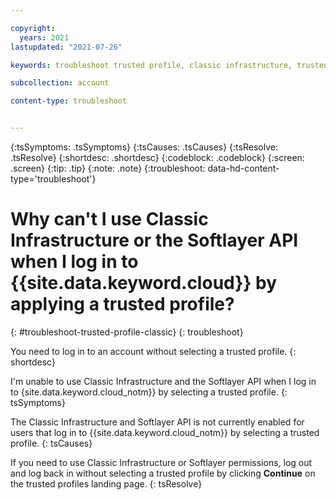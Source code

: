 ```yaml
---

copyright:
  years: 2021
lastupdated: "2021-07-26"

keywords: troubleshoot trusted profile, classic infrastructure, trusted profile application

subcollection: account

content-type: troubleshoot


---
```


{:tsSymptoms: .tsSymptoms}
{:tsCauses: .tsCauses}
{:tsResolve: .tsResolve}
{:shortdesc: .shortdesc}
{:codeblock: .codeblock}
{:screen: .screen}
{:tip: .tip}
{:note: .note}
{:troubleshoot: data-hd-content-type='troubleshoot'}

# Why can't I use Classic Infrastructure or the Softlayer API when I log in to {{site.data.keyword.cloud}} by applying a trusted profile?
{: #troubleshoot-trusted-profile-classic}
{: troubleshoot}

You need to log in to an account without selecting a trusted profile.
{: shortdesc}

I'm unable to use Classic Infrastructure and the Softlayer API when I log in to {site.data.keyword.cloud_notm}} by selecting a trusted profile. 
{: tsSymptoms}

   
The Classic Infrastructure and Softlayer API is not currently enabled for users that log in to {{site.data.keyword.cloud_notm}} by selecting a trusted profile. 
{: tsCauses}

If you need to use Classic Infrastructure or Softlayer permissions, log out and log back in without selecting a trusted profile by clicking **Continue** on the trusted profiles landing page. 
{: tsResolve}
